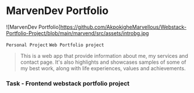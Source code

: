 # MarvenDev Portfolio
![MarvenDev Portfolio]https://github.com/AkpokigheMarvellous/Webstack-Portfolio-Project/blob/main/marvend/src/assets/introbg.jpg

`Personal Project` `Web Portfolio project`

> This is a web app that provide information about me, my services and contact page. It's also highlights and showcases samples of some of my best work, along with life experiences, values and achievements.

### Task - Frontend webstack portfolio project